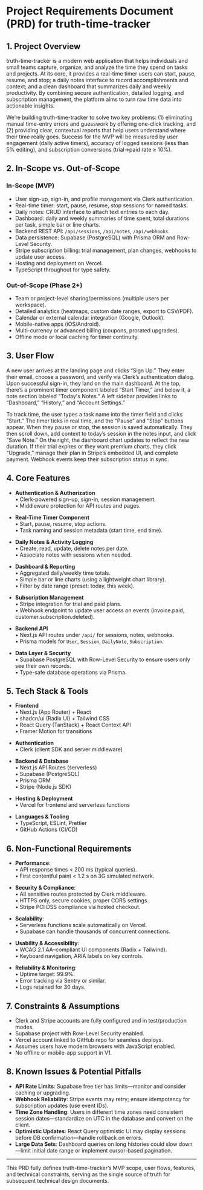 # Project Requirements Document (PRD) for truth-time-tracker

## 1. Project Overview

truth-time-tracker is a modern web application that helps individuals and small teams capture, organize, and analyze the time they spend on tasks and projects. At its core, it provides a real-time timer users can start, pause, resume, and stop; a daily notes interface to record accomplishments and context; and a clean dashboard that summarizes daily and weekly productivity. By combining secure authentication, detailed logging, and subscription management, the platform aims to turn raw time data into actionable insights.

We’re building truth-time-tracker to solve two key problems: (1) eliminating manual time-entry errors and guesswork by offering one-click tracking, and (2) providing clear, contextual reports that help users understand where their time really goes. Success for the MVP will be measured by user engagement (daily active timers), accuracy of logged sessions (less than 5% editing), and subscription conversions (trial→paid rate ≥ 10%).

## 2. In-Scope vs. Out-of-Scope

### In-Scope (MVP)
- User sign-up, sign-in, and profile management via Clerk authentication.  
- Real-time timer: start, pause, resume, stop sessions for named tasks.  
- Daily notes: CRUD interface to attach text entries to each day.  
- Dashboard: daily and weekly summaries of time spent, total durations per task, simple bar or line charts.  
- Backend REST API: `/api/sessions`, `/api/notes`, `/api/webhooks`.  
- Data persistence: Supabase (PostgreSQL) with Prisma ORM and Row-Level Security.  
- Stripe subscription billing: trial management, plan changes, webhooks to update user access.  
- Hosting and deployment on Vercel.  
- TypeScript throughout for type safety.  

### Out-of-Scope (Phase 2+)
- Team or project-level sharing/permissions (multiple users per workspace).  
- Detailed analytics (heatmaps, custom date ranges, export to CSV/PDF).  
- Calendar or external calendar integration (Google, Outlook).  
- Mobile-native apps (iOS/Android).  
- Multi-currency or advanced billing (coupons, prorated upgrades).  
- Offline mode or local caching for timer continuity.  

## 3. User Flow

A new user arrives at the landing page and clicks “Sign Up.” They enter their email, choose a password, and verify via Clerk’s authentication dialog. Upon successful sign-in, they land on the main dashboard. At the top, there’s a prominent timer component labeled “Start Timer,” and below it, a note section labeled "Today's Notes." A left sidebar provides links to “Dashboard,” “History,” and “Account Settings.”

To track time, the user types a task name into the timer field and clicks “Start.” The timer ticks in real time, and the “Pause” and “Stop” buttons appear. When they pause or stop, the session is saved automatically. They then scroll down, add context to today’s session in the notes input, and click “Save Note.” On the right, the dashboard chart updates to reflect the new duration. If their trial expires or they want premium charts, they click “Upgrade,” manage their plan in Stripe’s embedded UI, and complete payment. Webhook events keep their subscription status in sync.

## 4. Core Features

- **Authentication & Authorization**  
  • Clerk-powered sign-up, sign-in, session management.  
  • Middleware protection for API routes and pages.

- **Real-Time Timer Component**  
  • Start, pause, resume, stop actions.  
  • Task naming and session metadata (start time, end time).

- **Daily Notes & Activity Logging**  
  • Create, read, update, delete notes per date.  
  • Associate notes with sessions when needed.

- **Dashboard & Reporting**  
  • Aggregated daily/weekly time totals.  
  • Simple bar or line charts (using a lightweight chart library).  
  • Filter by date range (preset: today, this week).

- **Subscription Management**  
  • Stripe integration for trial and paid plans.  
  • Webhook endpoint to update user access on events (invoice.paid, customer.subscription.deleted).

- **Backend API**  
  • Next.js API routes under `/api/` for sessions, notes, webhooks.  
  • Prisma models for `User`, `Session`, `DailyNote`, `Subscription`.

- **Data Layer & Security**  
  • Supabase PostgreSQL with Row-Level Security to ensure users only see their own records.  
  • Type-safe database operations via Prisma.

## 5. Tech Stack & Tools

- **Frontend**  
  • Next.js (App Router) + React  
  • shadcn/ui (Radix UI) + Tailwind CSS  
  • React Query (TanStack) + React Context API  
  • Framer Motion for transitions

- **Authentication**  
  • Clerk (client SDK and server middleware)

- **Backend & Database**  
  • Next.js API Routes (serverless)  
  • Supabase (PostgreSQL)  
  • Prisma ORM  
  • Stripe (Node.js SDK)

- **Hosting & Deployment**  
  • Vercel for frontend and serverless functions

- **Languages & Tooling**  
  • TypeScript, ESLint, Prettier  
  • GitHub Actions (CI/CD)  

## 6. Non-Functional Requirements

- **Performance**:  
  • API response times < 200 ms (typical queries).  
  • First contentful paint < 1.2 s on 3G simulated network.

- **Security & Compliance**:  
  • All sensitive routes protected by Clerk middleware.  
  • HTTPS only, secure cookies, proper CORS settings.  
  • Stripe PCI DSS compliance via hosted checkout.

- **Scalability**:  
  • Serverless functions scale automatically on Vercel.  
  • Supabase can handle thousands of concurrent connections.

- **Usability & Accessibility**:  
  • WCAG 2.1 AA–compliant UI components (Radix + Tailwind).  
  • Keyboard navigation, ARIA labels on key controls.

- **Reliability & Monitoring**:  
  • Uptime target: 99.9%.  
  • Error tracking via Sentry or similar.  
  • Logs retained for 30 days.

## 7. Constraints & Assumptions

- Clerk and Stripe accounts are fully configured and in test/production modes.  
- Supabase project with Row-Level Security enabled.  
- Vercel account linked to GitHub repo for seamless deploys.  
- Assumes users have modern browsers with JavaScript enabled.  
- No offline or mobile-app support in V1.

## 8. Known Issues & Potential Pitfalls

- **API Rate Limits**: Supabase free tier has limits—monitor and consider caching or upgrading.  
- **Webhook Reliability**: Stripe events may retry; ensure idempotency for subscription updates (use event IDs).  
- **Time Zone Handling**: Users in different time zones need consistent session dates—standardize on UTC in the database and convert on the client.  
- **Optimistic Updates**: React Query optimistic UI may display sessions before DB confirmation—handle rollback on errors.  
- **Large Data Sets**: Dashboard queries on long histories could slow down—limit initial date range or implement cursor-based pagination.


---
This PRD fully defines truth-time-tracker’s MVP scope, user flows, features, and technical constraints, serving as the single source of truth for subsequent technical design documents.
